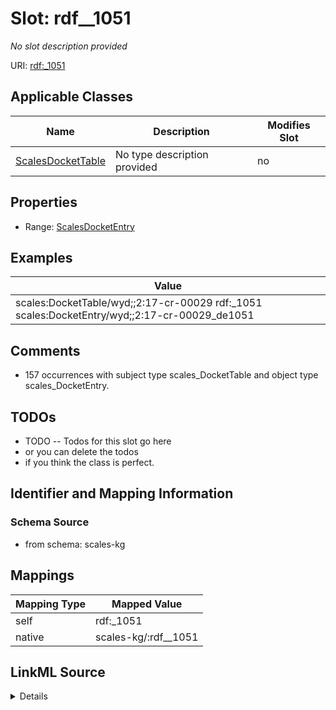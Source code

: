

# Slot: rdf__1051


_No slot description provided_





URI: [rdf:_1051](http://www.w3.org/1999/02/22-rdf-syntax-ns#_1051)



<!-- no inheritance hierarchy -->





## Applicable Classes

| Name | Description | Modifies Slot |
| --- | --- | --- |
| [ScalesDocketTable](../classes/ScalesDocketTable.md) | No type description provided |  no  |







## Properties

* Range: [ScalesDocketEntry](../classes/ScalesDocketEntry.md)






## Examples

| Value |
| --- |
| scales:DocketTable/wyd;;2:17-cr-00029 rdf:_1051 scales:DocketEntry/wyd;;2:17-cr-00029_de1051 |

## Comments

* 157 occurrences with subject type scales_DocketTable and object type scales_DocketEntry.

## TODOs

* TODO -- Todos for this slot go here
* or you can delete the todos
* if you think the class is perfect.

## Identifier and Mapping Information







### Schema Source


* from schema: scales-kg




## Mappings

| Mapping Type | Mapped Value |
| ---  | ---  |
| self | rdf:_1051 |
| native | scales-kg/:rdf__1051 |




## LinkML Source

<details>
```yaml
name: rdf__1051
description: No slot description provided
todos:
- TODO -- Todos for this slot go here
- or you can delete the todos
- if you think the class is perfect.
comments:
- 157 occurrences with subject type scales_DocketTable and object type scales_DocketEntry.
examples:
- value: scales:DocketTable/wyd;;2:17-cr-00029 rdf:_1051 scales:DocketEntry/wyd;;2:17-cr-00029_de1051
from_schema: scales-kg
rank: 1000
slot_uri: rdf:_1051
alias: rdf__1051
domain_of:
- scales_DocketTable
range: scales_DocketEntry

```
</details>